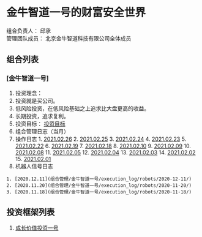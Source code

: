 # 金牛智道一号的财富安全世界
组合负责人： 邱承  
管理团队成员： 北京金牛智道科技有限公司全体成员

## 组合列表
### [金牛智道一号]
1. 投资理念：  
  1. 投资就是买公司。
  2. 低风险投资，在低风险基础之上追求比大盘更高的收益。  
  3. 长期投资，追求复利。
2. 投资目标：
[投资目标](组合管理/金牛智道一号/target.md)  
3. 组合管理日志（当月）
  1. 操作日志
    1. [2021.02.26](组合管理/金牛智道一号/execution_log/operations/2021-02-26.md)
    2. [2021.02.25](组合管理/金牛智道一号/execution_log/operations/2021-02-25.md)
    3. [2021.02.24](组合管理/金牛智道一号/execution_log/operations/2021-02-24.md)
    4. [2021.02.23](组合管理/金牛智道一号/execution_log/operations/2021-02-23.md)
    5. [2021.02.22](组合管理/金牛智道一号/execution_log/operations/2021-02-22.md)
    6. [2021.02.19](组合管理/金牛智道一号/execution_log/operations/2021-02-19.md)
    7. [2021.02.18](组合管理/金牛智道一号/execution_log/operations/2021-02-18.md)
    8. [2021.02.10](组合管理/金牛智道一号/execution_log/operations/2021-02-10.md)
    9. [2021.02.09](组合管理/金牛智道一号/execution_log/operations/2021-02-09.md)
    10. [2021.02.08](组合管理/金牛智道一号/execution_log/operations/2021-02-08.md)
    11. [2021.02.05](组合管理/金牛智道一号/execution_log/operations/2021-02-05.md)
    12. [2021.02.04](组合管理/金牛智道一号/execution_log/operations/2021-02-04.md)
    13. [2021.02.03](组合管理/金牛智道一号/execution_log/operations/2021-02-03.md)
    14. [2021.02.02](组合管理/金牛智道一号/execution_log/operations/2021-02-02.md)
    15. [2021.02.01](组合管理/金牛智道一号/execution_log/operations/2021-02-01.md)
  4. 机器人信号日志
  
    1. [2020.12.11](组合管理/金牛智道一号/execution_log/robots/2020-12-11/)
    2. [2020.11.20](组合管理/金牛智道一号/execution_log/robots/2020-11-20/)
    3. [2020.11.18](组合管理/金牛智道一号/execution_log/robots/2020-11-18/)


## 投资框架列表

1. [成长价值投资一号](投资框架/成长价值投资一号/framework)

